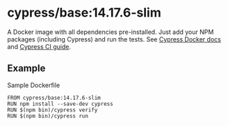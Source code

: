 <!-- WARNING: this file was autogenerated by generate-base-image.js -->
# cypress/base:14.17.6-slim

A Docker image with all dependencies pre-installed.
Just add your NPM packages (including Cypress) and run the tests.
See [Cypress Docker docs](https://on.cypress.io/docker) and
[Cypress CI guide](https://on.cypress.io/ci).

## Example

Sample Dockerfile

```
FROM cypress/base:14.17.6-slim
RUN npm install --save-dev cypress
RUN $(npm bin)/cypress verify
RUN $(npm bin)/cypress run
```
